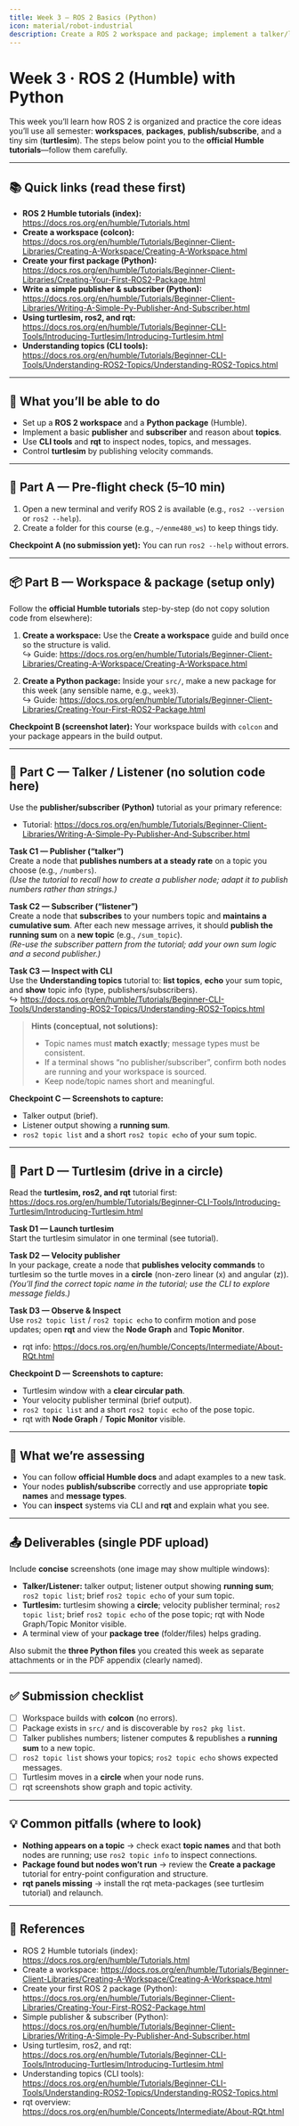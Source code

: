 ```yaml
---
title: Week 3 — ROS 2 Basics (Python)
icon: material/robot-industrial
description: Create a ROS 2 workspace and package; implement a talker/listener; drive turtlesim; inspect with CLI and rqt.
---
```


# Week 3 · ROS 2 (Humble) with Python

This week you’ll learn how ROS 2 is organized and practice the core ideas you’ll use all semester: **workspaces**, **packages**, **publish/subscribe**, and a tiny sim (**turtlesim**). The steps below point you to the **official Humble tutorials**—follow them carefully.

---

## 📚 Quick links (read these first)

- **ROS 2 Humble tutorials (index):** https://docs.ros.org/en/humble/Tutorials.html  
- **Create a workspace (colcon):** https://docs.ros.org/en/humble/Tutorials/Beginner-Client-Libraries/Creating-A-Workspace/Creating-A-Workspace.html  
- **Create your first package (Python):** https://docs.ros.org/en/humble/Tutorials/Beginner-Client-Libraries/Creating-Your-First-ROS2-Package.html  
- **Write a simple publisher & subscriber (Python):** https://docs.ros.org/en/humble/Tutorials/Beginner-Client-Libraries/Writing-A-Simple-Py-Publisher-And-Subscriber.html  
- **Using turtlesim, ros2, and rqt:** https://docs.ros.org/en/humble/Tutorials/Beginner-CLI-Tools/Introducing-Turtlesim/Introducing-Turtlesim.html  
- **Understanding topics (CLI tools):** https://docs.ros.org/en/humble/Tutorials/Beginner-CLI-Tools/Understanding-ROS2-Topics/Understanding-ROS2-Topics.html  

---

## 🎯 What you’ll be able to do

- Set up a **ROS 2 workspace** and a **Python package** (Humble).
- Implement a basic **publisher** and **subscriber** and reason about **topics**.
- Use **CLI tools** and **rqt** to inspect nodes, topics, and messages.
- Control **turtlesim** by publishing velocity commands.

---

## 🛫 Part A — Pre-flight check (5–10 min)

1) Open a new terminal and verify ROS 2 is available (e.g., `ros2 --version` or `ros2 --help`).  
2) Create a folder for this course (e.g., `~/enme480_ws`) to keep things tidy.

**Checkpoint A (no submission yet):** You can run `ros2 --help` without errors.

---

## 📦 Part B — Workspace & package (setup only)

Follow the **official Humble tutorials** step-by-step (do not copy solution code from elsewhere):

1) **Create a workspace:** Use the **Create a workspace** guide and build once so the structure is valid.  
   ↪ Guide: https://docs.ros.org/en/humble/Tutorials/Beginner-Client-Libraries/Creating-A-Workspace/Creating-A-Workspace.html

2) **Create a Python package:** Inside your `src/`, make a new package for this week (any sensible name, e.g., `week3`).  
   ↪ Guide: https://docs.ros.org/en/humble/Tutorials/Beginner-Client-Libraries/Creating-Your-First-ROS2-Package.html

**Checkpoint B (screenshot later):** Your workspace builds with `colcon` and your package appears in the build output.

---

## 📡 Part C — Talker / Listener (no solution code here)

Use the **publisher/subscriber (Python)** tutorial as your primary reference:

- Tutorial: https://docs.ros.org/en/humble/Tutorials/Beginner-Client-Libraries/Writing-A-Simple-Py-Publisher-And-Subscriber.html

**Task C1 — Publisher (“talker”)**  
Create a node that **publishes numbers at a steady rate** on a topic you choose (e.g., `/numbers`).  
*(Use the tutorial to recall how to create a publisher node; adapt it to publish numbers rather than strings.)*

**Task C2 — Subscriber (“listener”)**  
Create a node that **subscribes** to your numbers topic and **maintains a cumulative sum**. After each new message arrives, it should **publish the running sum** on a **new topic** (e.g., `/sum_topic`).  
*(Re-use the subscriber pattern from the tutorial; add your own sum logic and a second publisher.)*

**Task C3 — Inspect with CLI**  
Use the **Understanding topics** tutorial to: **list topics**, **echo** your sum topic, and **show** topic info (type, publishers/subscribers).  
↪ https://docs.ros.org/en/humble/Tutorials/Beginner-CLI-Tools/Understanding-ROS2-Topics/Understanding-ROS2-Topics.html

> **Hints (conceptual, not solutions):**
> - Topic names must **match exactly**; message types must be consistent.  
> - If a terminal shows “no publisher/subscriber”, confirm both nodes are running and your workspace is sourced.  
> - Keep node/topic names short and meaningful.

**Checkpoint C — Screenshots to capture:**  
- Talker output (brief).  
- Listener output showing a **running sum**.  
- `ros2 topic list` and a short `ros2 topic echo` of your sum topic.

---

## 🐢 Part D — Turtlesim (drive in a circle)

Read the **turtlesim, ros2, and rqt** tutorial first:  
https://docs.ros.org/en/humble/Tutorials/Beginner-CLI-Tools/Introducing-Turtlesim/Introducing-Turtlesim.html

**Task D1 — Launch turtlesim**  
Start the turtlesim simulator in one terminal (see tutorial).

**Task D2 — Velocity publisher**  
In your package, create a node that **publishes velocity commands** to turtlesim so the turtle moves in a **circle** (non-zero linear \(x\) and angular \(z\)).  
*(You’ll find the correct topic name in the tutorial; use the CLI to explore message fields.)*

**Task D3 — Observe & Inspect**  
Use `ros2 topic list` / `ros2 topic echo` to confirm motion and pose updates; open **rqt** and view the **Node Graph** and **Topic Monitor**.  
- rqt info: https://docs.ros.org/en/humble/Concepts/Intermediate/About-RQt.html

**Checkpoint D — Screenshots to capture:**  
- Turtlesim window with a **clear circular path**.  
- Your velocity publisher terminal (brief output).  
- `ros2 topic list` and a short `ros2 topic echo` of the pose topic.  
- rqt with **Node Graph** / **Topic Monitor** visible.

---

## 🔎 What we’re assessing

- You can follow **official Humble docs** and adapt examples to a new task.  
- Your nodes **publish/subscribe** correctly and use appropriate **topic names** and **message types**.  
- You can **inspect** systems via CLI and **rqt** and explain what you see.

---

## 📤 Deliverables (single PDF upload)

Include **concise** screenshots (one image may show multiple windows):

- **Talker/Listener:** talker output; listener output showing **running sum**; `ros2 topic list`; brief `ros2 topic echo` of your sum topic.  
- **Turtlesim:** turtlesim showing a **circle**; velocity publisher terminal; `ros2 topic list`; brief `ros2 topic echo` of the pose topic; rqt with Node Graph/Topic Monitor visible.  
- A terminal view of your **package tree** (folder/files) helps grading.

Also submit the **three Python files** you created this week as separate attachments or in the PDF appendix (clearly named).

---

## ✅ Submission checklist

- [ ] Workspace builds with **colcon** (no errors).  
- [ ] Package exists in `src/` and is discoverable by `ros2 pkg list`.  
- [ ] Talker publishes numbers; listener computes & republishes a **running sum** to a new topic.  
- [ ] `ros2 topic list` shows your topics; `ros2 topic echo` shows expected messages.  
- [ ] Turtlesim moves in a **circle** when your node runs.  
- [ ] rqt screenshots show graph and topic activity.

---

## 💡 Common pitfalls (where to look)

- **Nothing appears on a topic** → check exact **topic names** and that both nodes are running; use `ros2 topic info` to inspect connections.  
- **Package found but nodes won’t run** → review the **Create a package** tutorial for entry-point configuration and structure.  
- **rqt panels missing** → install the rqt meta-packages (see turtlesim tutorial) and relaunch.

---

## 🔗 References

- ROS 2 Humble tutorials (index): https://docs.ros.org/en/humble/Tutorials.html  
- Create a workspace: https://docs.ros.org/en/humble/Tutorials/Beginner-Client-Libraries/Creating-A-Workspace/Creating-A-Workspace.html  
- Create your first ROS 2 package (Python): https://docs.ros.org/en/humble/Tutorials/Beginner-Client-Libraries/Creating-Your-First-ROS2-Package.html  
- Simple publisher & subscriber (Python): https://docs.ros.org/en/humble/Tutorials/Beginner-Client-Libraries/Writing-A-Simple-Py-Publisher-And-Subscriber.html  
- Using turtlesim, ros2, and rqt: https://docs.ros.org/en/humble/Tutorials/Beginner-CLI-Tools/Introducing-Turtlesim/Introducing-Turtlesim.html  
- Understanding topics (CLI tools): https://docs.ros.org/en/humble/Tutorials/Beginner-CLI-Tools/Understanding-ROS2-Topics/Understanding-ROS2-Topics.html  
- rqt overview: https://docs.ros.org/en/humble/Concepts/Intermediate/About-RQt.html
